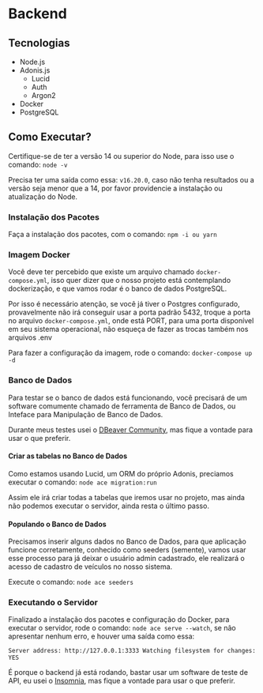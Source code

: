 # Backend

## Tecnologias

- Node.js
- Adonis.js
  - Lucid
  - Auth
  - Argon2
- Docker
- PostgreSQL

## Como Executar?

Certifique-se de ter a versão 14 ou superior do Node, para isso use o comando: `node -v`

Precisa ter uma saída como essa: `v16.20.0`, caso não tenha resultados ou a versão seja menor que a 14, por favor providencie a instalação ou atualização do Node.

### Instalação dos Pacotes

Faça a instalação dos pacotes, com o comando: `npm -i ou yarn`

### Imagem Docker

Você deve ter percebido que existe um arquivo chamado `docker-compose.yml`, isso quer dizer que o nosso projeto está contemplando dockerização, e que vamos rodar é o banco de dados PostgreSQL.

Por isso é necessário atenção, se você já tiver o Postgres configurado, provavelmente não irá conseguir usar a porta padrão 5432, troque a porta no arquivo `docker-compose.yml`, onde está PORT, para uma porta disponível em seu sistema operacional, não esqueça de fazer as trocas também nos arquivos .env

Para fazer a configuração da imagem, rode o comando: `docker-compose up -d`

### Banco de Dados

Para testar se o banco de dados está funcionando, você precisará de um software comumente chamado de ferramenta de Banco de Dados, ou Inteface para Manipulação de Banco de Dados.

Durante meus testes usei o [DBeaver Community](https://dbeaver.io/), mas fique a vontade para usar o que preferir.

#### Criar as tabelas no Banco de Dados

Como estamos usando Lucid, um ORM do próprio Adonis, preciamos executar o comando: `node ace migration:run`

Assim ele irá criar todas a tabelas que iremos usar no projeto, mas ainda não podemos executar o servidor, ainda resta o último passo.

#### Populando o Banco de Dados

Precisamos inserir alguns dados no Banco de Dados, para que aplicação funcione corretamente, conhecido como seeders (semente), vamos usar esse processo para já deixar o usuário admin cadastrado, ele realizará o acesso de cadastro de veículos no nosso sistema.

Execute o comando: `node ace seeders`

### Executando o Servidor

Finalizado a instalação dos pacotes e configuração do Docker, para executar o servidor, rode o comando: `node ace serve --watch`, se não apresentar nenhum erro, e houver uma saída como essa:

`Server address: http://127.0.0.1:3333
Watching filesystem for changes: YES`

É porque o backend já está rodando, bastar usar um software de teste de API, eu usei o [Insomnia](https://insomnia.rest/download), mas fique a vontade para usar o que preferir.
